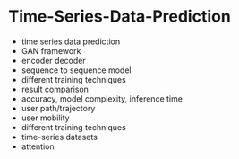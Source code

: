 # Time-Series-Data-Prediction
- time series data prediction 
- GAN framework 
- encoder decoder 
- sequence to sequence model 
- different training techniques 
- result comparison 
- accuracy, model complexity, inference time 
- user path/trajectory
- user mobility
- different training techniques
- time-series datasets
- attention
  
